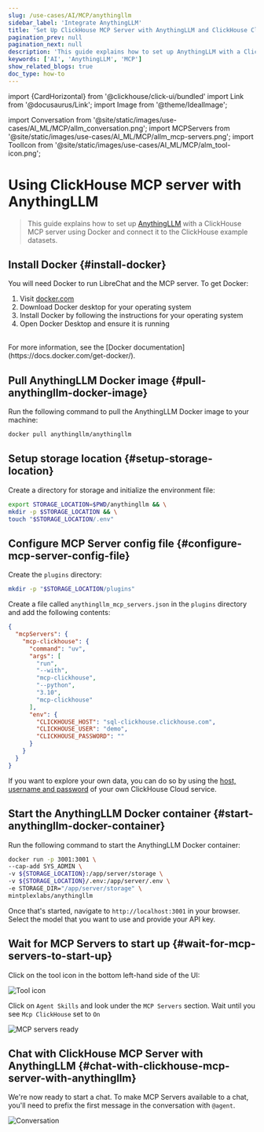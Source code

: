 ```yaml
---
slug: /use-cases/AI/MCP/anythingllm
sidebar_label: 'Integrate AnythingLLM'
title: 'Set Up ClickHouse MCP Server with AnythingLLM and ClickHouse Cloud'
pagination_prev: null
pagination_next: null
description: 'This guide explains how to set up AnythingLLM with a ClickHouse MCP server using Docker.'
keywords: ['AI', 'AnythingLLM', 'MCP']
show_related_blogs: true
doc_type: how-to
---
```


import {CardHorizontal} from '@clickhouse/click-ui/bundled'
import Link from '@docusaurus/Link';
import Image from '@theme/IdealImage';

import Conversation from '@site/static/images/use-cases/AI_ML/MCP/allm_conversation.png';
import MCPServers from '@site/static/images/use-cases/AI_ML/MCP/allm_mcp-servers.png';
import ToolIcon from '@site/static/images/use-cases/AI_ML/MCP/alm_tool-icon.png';

# Using ClickHouse MCP server with AnythingLLM

> This guide explains how to set up [AnythingLLM](https://anythingllm.com/) with a ClickHouse MCP server using Docker
> and connect it to the ClickHouse example datasets.

<VerticalStepper headerLevel="h2">

## Install Docker {#install-docker}

You will need Docker to run LibreChat and the MCP server. To get Docker:
1. Visit [docker.com](https://www.docker.com/products/docker-desktop)
2. Download Docker desktop for your operating system
3. Install Docker by following the instructions for your operating system
4. Open Docker Desktop and ensure it is running
<br/>
For more information, see the [Docker documentation](https://docs.docker.com/get-docker/).

## Pull AnythingLLM Docker image {#pull-anythingllm-docker-image}

Run the following command to pull the AnythingLLM Docker image to your machine:

```bash
docker pull anythingllm/anythingllm
```

## Setup storage location {#setup-storage-location}

Create a directory for storage and initialize the environment file:

```bash
export STORAGE_LOCATION=$PWD/anythingllm && \
mkdir -p $STORAGE_LOCATION && \
touch "$STORAGE_LOCATION/.env" 
```

## Configure MCP Server config file {#configure-mcp-server-config-file}

Create the `plugins` directory:

```bash
mkdir -p "$STORAGE_LOCATION/plugins"
```

Create a file called `anythingllm_mcp_servers.json` in the `plugins` directory and add the following contents:

```json
{
  "mcpServers": {
    "mcp-clickhouse": {
      "command": "uv",
      "args": [
        "run",
        "--with",
        "mcp-clickhouse",
        "--python",
        "3.10",
        "mcp-clickhouse"
      ],
      "env": {
        "CLICKHOUSE_HOST": "sql-clickhouse.clickhouse.com",
        "CLICKHOUSE_USER": "demo",
        "CLICKHOUSE_PASSWORD": ""
      }
    }
  }
}
```

If you want to explore your own data, you can do so by
using the [host, username and password](https://clickhouse.com/docs/getting-started/quick-start/cloud#connect-with-your-app) 
of your own ClickHouse Cloud service.

## Start the AnythingLLM Docker container {#start-anythingllm-docker-container}

Run the following command to start the AnythingLLM Docker container:

```bash
docker run -p 3001:3001 \
--cap-add SYS_ADMIN \
-v ${STORAGE_LOCATION}:/app/server/storage \
-v ${STORAGE_LOCATION}/.env:/app/server/.env \
-e STORAGE_DIR="/app/server/storage" \
mintplexlabs/anythingllm
```

Once that's started, navigate to `http://localhost:3001` in your browser.
Select the model that you want to use and provide your API key.

## Wait for MCP Servers to start up {#wait-for-mcp-servers-to-start-up}

Click on the tool icon in the bottom left-hand side of the UI:

<Image img={ToolIcon} alt="Tool icon" size="md"/>

Click on `Agent Skills` and look under the `MCP Servers` section. 
Wait until you see `Mcp ClickHouse` set to `On`

<Image img={MCPServers} alt="MCP servers ready" size="md"/>

## Chat with ClickHouse MCP Server with AnythingLLM {#chat-with-clickhouse-mcp-server-with-anythingllm}

We're now ready to start a chat. 
To make MCP Servers available to a chat, you'll need to prefix the first message in the conversation with `@agent`.

<Image img={Conversation} alt="Conversation" size="md"/>

</VerticalStepper>
